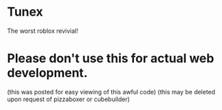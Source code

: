 # Tunex
The worst roblox revivial!
# Please don't use this for actual web development.
(this was posted for easy viewing of this awful code)
(this may be deleted upon request of pizzaboxer or cubebuilder)
